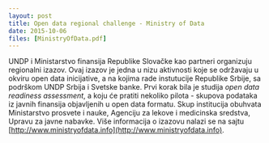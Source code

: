 ```yaml
---
layout: post
title: Open data regional challenge - Ministry of Data
date: 2015-10-06
files: [MinistryOfData.pdf]
---
```


UNDP i Ministarstvo finansija Republike Slovačke kao partneri organizuju regionalni izazov. Ovaj izazov je jedna u nizu aktivnosti koje se održavaju u okviru open data inicijative, a na kojima rade instutucije Republike Srbije, sa podrškom UNDP Srbija i Svetske banke. Prvi korak bila je studija *open data readiness assessment*, a koju će pratiti nekoliko pilota - skupova podataka iz javnih finansija objavljenih u open data formatu. Skup institucija obuhvata Ministarstvo prosvete i nauke, Agenciju za lekove i medicinska sredstva, Upravu za javne nabavke. Više informacija o izazovu nalazi se na sajtu [http://www.ministryofdata.info](http://www.ministryofdata.info).
